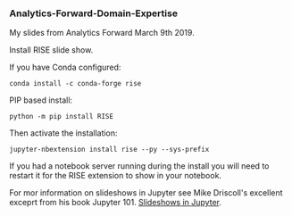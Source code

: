 ### Analytics-Forward-Domain-Expertise
My slides from Analytics Forward March 9th 2019.

Install RISE slide show.

If you have Conda configured:
```
conda install -c conda-forge rise
```

PIP based install:
```
python -m pip install RISE
```

Then activate the installation:
```
jupyter-nbextension install rise --py --sys-prefix
```

If you had a notebook server running during the install you will need to restart it for the RISE extension to show in your notebook.

For mor information on slideshows in Jupyter see Mike Driscoll's excellent exceprt from his book Jupyter 101. [Slideshows in Jupyter](https://www.blog.pythonlibrary.org/2018/09/25/creating-presentations-with-jupyter-notebook/).

